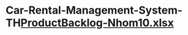 # Car-Rental-Management-System-TH[ProductBacklog-Nhom10.xlsx](https://github.com/user-attachments/files/22509714/ProductBacklog-Nhom10.xlsx)
